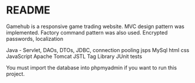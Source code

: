 # README #

Gamehub is a responsive game trading website.
MVC design pattern was implemented.
Factory command pattern was also used.
Encrypted passwords, localization

Java - Servlet, DAOs, DTOs, JDBC, connection pooling
jsps
MySql
html
css
JavaScript
Apache Tomcat
JSTL Tag Library
JUnit tests


You must import the database into phpmyadmin if you want to run this project.
